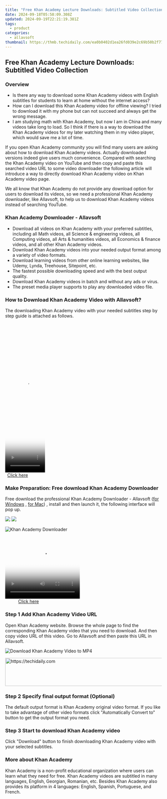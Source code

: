 ```yaml
---
title: "Free Khan Academy Lecture Downloads: Subtitled Video Collection"
date: 2024-09-18T05:58:09.308Z
updated: 2024-09-19T22:21:19.381Z
tags:
  - product
categories:
  - allavsoft
thumbnail: https://thmb.techidaily.com/ea0b0402d1ea26fd039e2c69b50b2f77be9bc5a66db4bea78463e158540cfbfa.jpg
---
```


## Free Khan Academy Lecture Downloads: Subtitled Video Collection

### Overview

* Is there any way to download some Khan Academy videos with English subtitles for students to learn at home without the internet access?
* How can I download this Khan Academy video for offline viewing? I tried to download it with my phone but can not succeed and always get the wrong message.
* I am studying math with Khan Academy, but now I am in China and many videos take long to load. So I think if there is a way to download the Khan Academy videos for my later watching them in my video player, which would save me a lot of time.

If you open Khan Academy community you will find many users are asking about how to download Khan Academy videos. Actually downloaded versions indeed give users much convenience. Compared with searching the Khan Academy video on YouTube and then copy and paste this searched video URL to some video downloader the following article will introduce a way to directly download Khan Academy video on Khan Academy video page.

We all know that Khan Academy do not provide any download option for users to download its videos, so we need a professional Khan Academy downloader, like Allavsoft, to help us to download Khan Academy videos instead of searching YouTube.

### Khan Academy Downloader - Allavsoft

* Download all videos on Khan Academy with your preferred subtitles, including all Math videos, all Science & engineering videos, all Computing videos, all Arts & humanities videos, all Economics & finance videos, and all other Khan Academy videos.
* Download Khan Academy videos into your needed output format among a variety of video formats.
* Download learning videos from other online learning websites, like Udemy, Lynda, Treehouse, Sitepoint, etc.
* The fastest possible downloading speed and with the best output quality.
* Download Khan Academy videos in batch and without any ads or virus.
* The preset media player supports to play any downloaded video file.

### How to Download Khan Academy Video with Allavsoft?

The downloading Khan Academy video with your needed subtitles step by step guide is attached as follows.

<!-- affiliate ads begin -->
<span id="1993647">
					<video width="128" height="480" style="cursor:pointer"
           poster="//a.impactradius-go.com/display-clicktoplayimage/1993647.png"
           onclick="if(!this.playClicked){this.play();this.setAttribute('controls',true);this.playClicked=true;}">
	   <source src="//a.impactradius-go.com/display-ad/22993-1993647">
	   <img src="//a.impactradius-go.com/display-clicktoplayimage/1993647.png" style="border: none; height: 100%; width: 100%; object-fit: contain">
	</video>
	<div style="width:80px;text-align:center"><a href="javascript:window.open(decodeURIComponent('https%3A%2F%2Fhomestyler.sjv.io%2Fc%2F5597632%2F1993647%2F22993'), '_blank');void(0);">Click here</a></div>
</span>
<img height="0" width="0" src="https://imp.pxf.io/i/5597632/1993647/22993" style="position:absolute;visibility:hidden;" border="0" />
<!-- affiliate ads end -->

### Make Preparation: Free download Khan Academy Downloader

Free download the professional Khan Academy Downloader - Allavsoft ([for Windows](https://tools.techidaily.com/allavsoft/products/) , [for Mac](https://tools.techidaily.com/allavsoft/products/)) , install and then launch it, the following interface will pop up.

[![](https://www.allavsoft.com/how-to/../images/how-to/free-download-win.jpg)](https://tools.techidaily.com/allavsoft/products/) [![](https://www.allavsoft.com/how-to/../images/how-to/free-download-mac.jpg)](https://tools.techidaily.com/allavsoft/products/)

![Khan Academy Downloader](https://www.allavsoft.com/how-to/../images/allavsoft/screen-shot-600.jpg)

<!-- affiliate ads begin -->
<span id="1328679">
					<video width="240" height="200" style="cursor:pointer"
           poster="//a.impactradius-go.com/display-clicktoplayimage/1328679.png"
           onclick="if(!this.playClicked){this.play();this.setAttribute('controls',true);this.playClicked=true;}">
	   <source src="//a.impactradius-go.com/display-ad/15852-1328679">
	   <img src="//a.impactradius-go.com/display-clicktoplayimage/1328679.png" style="border: none; height: 100%; width: 100%; object-fit: contain">
	</video>
	<div style="width:150px;text-align:center"><a href="javascript:window.open(decodeURIComponent('https%3A%2F%2Fthefitville.pxf.io%2Fc%2F5597632%2F1328679%2F15852'), '_blank');void(0);">Click here</a></div>
</span>
<img height="0" width="0" src="https://imp.pxf.io/i/5597632/1328679/15852" style="position:absolute;visibility:hidden;" border="0" />
<!-- affiliate ads end -->

### Step 1 Add Khan Academy Video URL

Open Khan Academy website. Browse the whole page to find the corresponding Khan Academy video that you need to download. And then copy video URL of this video. Go to Allavsoft and then paste this URL in Allavsoft.

![Download Khan Academy Video to MP4](https://www.allavsoft.com/how-to/../images/how-to/download-rtmp-video/download-rtmp-video.jpg)

<!-- affiliate ads begin -->
<a href="https://aligracehair.sjv.io/c/5597632/2036501/19272" target="_top" id="2036501">
  <img src="//a.impactradius-go.com/display-ad/19272-2036501" border="0" alt="https://techidaily.com" width="728" height="90"/>
</a>
<img height="0" width="0" src="https://aligracehair.sjv.io/i/5597632/2036501/19272" style="position:absolute;visibility:hidden;" border="0" />
<!-- affiliate ads end -->

### Step 2 Specify final output format (Optional)

The default output format is Khan Academy original video format. If you like to take advantage of other video formats click "Automatically Convert to" button to get the output format you need.

### Step 3 Start to download Khan Academy video

Click "Download" button to finish downloading Khan Academy video with your selected subtitles.

### More about Khan Academy

Khan Academy is a non-profit educational organization where users can learn what they need for free. Khan Academy videos are subtitled in many languages, English, Georgian, Romanian, etc. Besides Khan Academy also provides its platform in 4 languages: English, Spanish, Portuguese, and French.

<ins class="adsbygoogle"
     style="display:block"
     data-ad-format="autorelaxed"
     data-ad-client="ca-pub-7571918770474297"
     data-ad-slot="1223367746"></ins>

<ins class="adsbygoogle"
     style="display:block"
     data-ad-client="ca-pub-7571918770474297"
     data-ad-slot="8358498916"
     data-ad-format="auto"
     data-full-width-responsive="true"></ins>
